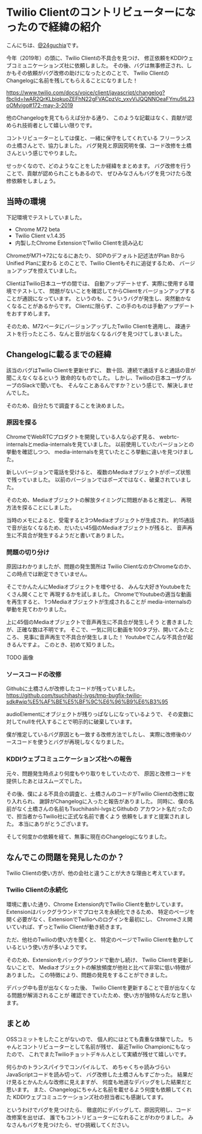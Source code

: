 # Twilio Clientのコントリビューターになったので経緯の紹介

こんにちは、[@24guchia](https://twitter.com/24guchia)です。

今年（2019年）の頭に、Twilio Clientの不具合を見つけ、
修正依頼をKDDIウェブコミュニケーションズ社に依頼しました。
その後、バグは無事修正され、しかもその依頼がバグ改修の助けになったとのことで、
Twilio ClientのChangelogに名前を残してもらえることになりました！

https://www.twilio.com/docs/voice/client/javascript/changelog?fbclid=IwAR2QrKLbiqkuoZEFhN22gFVACpzVc_vxvViJQQNNOeaFYmu5tL23oOMvigo#172-may-3-2019

他のChangelogを見てもらえば分かる通り、
このような記載はなく、貢献が認められ技術者として嬉しい限りです。

コントリビューターとしては僕と、一緒に保守をしてくれている
フリーランスの土橋さんとで、協力しました。
バグ発見と原因究明を僕、コード改修を土橋さんという感じでやりました。

せっかくなので、どのようなことをしたか経緯をまとめます。
バグ改修を行うことで、貢献が認められこともあるので、
ぜひみなさんもバグを見つけたら改修依頼をしましょう。

## 当時の環境

下記環境でテストしていました。

* Chrome M72 beta
* Twilio Client v.1.4.35
* 内製したChrome ExtensionでTwilio Clientを読み込む

ChromeがM71→72になるにあたり、
SDPのデフォルト記述法がPlan BからUnified Planに変わる
とのことで、Twilio Clientもそれに追従するため、
バージョンアップを控えていました。

ClientはTwilio日本ユーザの間では、
自動アップデートせず、実際に使用する環境でテストして、
問題がないことを確認してからClientをバージョンアップすることが通説になっています。
というのも、こういうバグが発生し、突然動かなくなることがあるからです。
Clientに限らず、この手のものは手動アップデートをおすすめします。

そのため、M72ベータにバージョンアップしたTwilio Clientを適用し、
疎通テストを行ったところ、なんと音が出なくなるバグを見つけてしまいました。

## Changelogに載るまでの経緯

該当のバグはTwilio Clientを更新せずに、
数十回、連続で通話すると通話の音が聞こえなくなるという
致命的なものでした。
しかし、Twilioの日本ユーザグループのSlackで聞いても、
そんなことあるんですか？という感じで、解決しませんでした。

そのため、自分たちで調査することを決めました。

### 原因を探る

ChromeでWebRTCプロダクトを開発している人なら必ず見る、
webrtc-internalsとmedia-internalsを見ていました。
以前使用していたバージョンとの挙動を確認しつつ、
media-internalsを見ていたところ挙動に違いを見つけました。

新しいバージョンで電話を受けると、
複数のMediaオブジェクトがポーズ状態で残っていました。
以前のバージョンではポーズではなく、破棄されていました。

そのため、Mediaオブジェクトの解放タイミングに問題があると推定し、
再現方法を探ることにしました。

当時のメモによると、受電すると3つMediaオブジェクトが生成され、
約15通話で音が出なくなるため、だいたい45個のMediaオブジェクトが残ると、
音声再生に不具合が発生するようだと書いてありました。

### 問題の切り分け

原因はわかりましたが、問題の発生箇所は
Twilio ClientなのかChromeなのか、この時点では断定できていません。

そこでかんたんにMediaオブジェクトを増やせる、
みんな大好きYoutubeをたくさん開くことで
再現するかを試しました。
ChromeでYoutubeの適当な動画を再生すると、
1つMediaオブジェクトが生成されることが
media-internalsの挙動を見てわかりました。

上に45個のMediaオブジェクトで音声再生に不具合が発生しそう
と書きましたが、正確な数は不明です。
そこで、一気に同じ動画を100タブ分、開いてみたところ、
見事に音声再生で不具合が発生しました！
Youtubeでこんな不具合が起きるんですよ。
このとき、初めて知りました。

TODO 画像

### ソースコードの改修

Githubに土橋さんが改修したコードが残っていました。
https://github.com/tsuchihashi-lvgs/tmp-bugfix-twilio-sdk#wip%E5%AF%BE%E5%BF%9C%E6%96%B9%E6%B3%95

audioElementにオブジェクトが残りっぱなしになっているようで、
その変数に対してnullを代入することで明示的に破棄しています。

僕が推定しているバグ原因とも一致する改修方法でしたし、
実際に改修後のソースコードを使うとバグが再現しなくなりました。

### KDDIウェブコミュニケーションズ社への報告

元々、問題発生時点より何度もやり取りをしていたので、
原因と改修コードを提供したあとはスムーズでした。

その後、僕による不具合の調査と、土橋さんのコードがTwilio Clientの改修に取り入れられ、
謝辞がChangelogに入ったと報告がありました。
同時に、僕の名前がなく土橋さんの名前もTsuchihashi-lvgsとGithubの
アカウント名だったので、担当者からTwilio社に正式な名前で書くよう
依頼をしますと提案されました。
本当にありがとうございます。

そして何度かの依頼を経て、無事に現在のChangelogになりました。

## なんでこの問題を発見したのか？

Twilio Clientの使い方が、他の会社と違うことが大きな理由と考えています。

### Twilio Clientの永続化

環境に書いた通り、Chrome Extension内でTwilio Clientを動かしています。
Extensionはバックグラウンドでプロセスを永続化できるため、
特定のページを開く必要がなく、ExtensionでTwilioへのログインを最初にし、
Chromeさえ開いていれば、ずっとTwilio Clientが動き続きます。

ただ、他社のTwilioの使い方を聞くと、
特定のページでTwilio Clientを動かしているという使い方が多いようです。

そのため、Extensionをバックグラウンドで動かし続け、
Twilio Clientを更新しないことで、
Mediaオブジェクトの解放頻度が他社と比べて非常に低い特徴がありました。
この特徴により、問題の発見をすることができました。

デバッグ中も音が出なくなった後、
Twilio Clientを更新することで音が出なくなる問題が解消されることが
確認できていたため、使い方が独特なんだなと思います。

## まとめ

OSSコミットをしたことがないので、
個人的にはとても貴重な体験でした。
ちゃんとコントリビューターとして名前が残せ、
最近Twilio Championにもなったので、
これでまたTwilioチョットデキル人として実績が残せて嬉しいです。

何らかのトランスパイラでコンパイルして、
めちゃくちゃ読みづらいJavaScriptコードを読み切って、
バグ改修した土橋さんもすごかった。
結果だけ見るとかんたんな改修に見えますが、
何度も地道なデバッグをした結果だと思います。
また、Changelogにちゃんと名前を載せるよう何度も依頼してくれた
KDDIウェブコミュニケーションズ社の担当者にも感謝してます。

というわけでバグを見つけたら、
徹底的にデバッグして、原因究明し、コード改修案を出せば、
誰でもコントリビューターになれることがわかりました。
みなさんもバグを見つけたら、ぜひ挑戦してください。